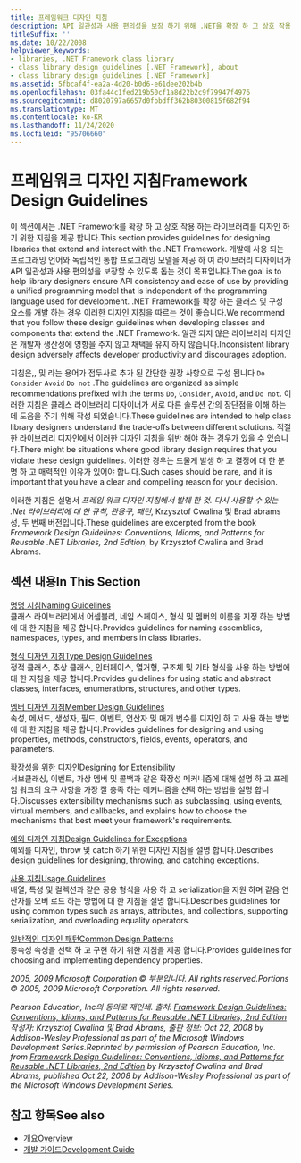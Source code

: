 ```yaml
---
title: 프레임워크 디자인 지침
description: API 일관성과 사용 편의성을 보장 하기 위해 .NET을 확장 하 고 상호 작용 하는 라이브러리를 디자인 하기 위한 프레임 워크 디자인 지침을 참조 하세요.
titleSuffix: ''
ms.date: 10/22/2008
helpviewer_keywords:
- libraries, .NET Framework class library
- class library design guidelines [.NET Framework], about
- class library design guidelines [.NET Framework]
ms.assetid: 5fbcaf4f-ea2a-4d20-b0d6-e61dee202b4b
ms.openlocfilehash: 03fa44c1fed219b50cf1a8d22b2c9f79947f4976
ms.sourcegitcommit: d8020797a6657d0fbbdff362b80300815f682f94
ms.translationtype: MT
ms.contentlocale: ko-KR
ms.lasthandoff: 11/24/2020
ms.locfileid: "95706660"
---
```

# <a name="framework-design-guidelines"></a><span data-ttu-id="f4372-103">프레임워크 디자인 지침</span><span class="sxs-lookup"><span data-stu-id="f4372-103">Framework Design Guidelines</span></span>

<span data-ttu-id="f4372-104">이 섹션에서는 .NET Framework를 확장 하 고 상호 작용 하는 라이브러리를 디자인 하기 위한 지침을 제공 합니다.</span><span class="sxs-lookup"><span data-stu-id="f4372-104">This section provides guidelines for designing libraries that extend and interact with the .NET Framework.</span></span> <span data-ttu-id="f4372-105">개발에 사용 되는 프로그래밍 언어와 독립적인 통합 프로그래밍 모델을 제공 하 여 라이브러리 디자이너가 API 일관성과 사용 편의성을 보장할 수 있도록 돕는 것이 목표입니다.</span><span class="sxs-lookup"><span data-stu-id="f4372-105">The goal is to help library designers ensure API consistency and ease of use by providing a unified programming model that is independent of the programming language used for development.</span></span> <span data-ttu-id="f4372-106">.NET Framework를 확장 하는 클래스 및 구성 요소를 개발 하는 경우 이러한 디자인 지침을 따르는 것이 좋습니다.</span><span class="sxs-lookup"><span data-stu-id="f4372-106">We recommend that you follow these design guidelines when developing classes and components that extend the .NET Framework.</span></span> <span data-ttu-id="f4372-107">일관 되지 않은 라이브러리 디자인은 개발자 생산성에 영향을 주지 않고 채택을 유지 하지 않습니다.</span><span class="sxs-lookup"><span data-stu-id="f4372-107">Inconsistent library design adversely affects developer productivity and discourages adoption.</span></span>  
  
 <span data-ttu-id="f4372-108">지침은,, 및 라는 용어가 접두사로 추가 된 간단한 권장 사항으로 구성 됩니다 `Do` `Consider` `Avoid` `Do not` .</span><span class="sxs-lookup"><span data-stu-id="f4372-108">The guidelines are organized as simple recommendations prefixed with the terms `Do`, `Consider`, `Avoid`, and `Do not`.</span></span> <span data-ttu-id="f4372-109">이러한 지침은 클래스 라이브러리 디자이너가 서로 다른 솔루션 간의 장단점을 이해 하는 데 도움을 주기 위해 작성 되었습니다.</span><span class="sxs-lookup"><span data-stu-id="f4372-109">These guidelines are intended to help class library designers understand the trade-offs between different solutions.</span></span> <span data-ttu-id="f4372-110">적절 한 라이브러리 디자인에서 이러한 디자인 지침을 위반 해야 하는 경우가 있을 수 있습니다.</span><span class="sxs-lookup"><span data-stu-id="f4372-110">There might be situations where good library design requires that you violate these design guidelines.</span></span> <span data-ttu-id="f4372-111">이러한 경우는 드물게 발생 하 고 결정에 대 한 분명 하 고 매력적인 이유가 있어야 합니다.</span><span class="sxs-lookup"><span data-stu-id="f4372-111">Such cases should be rare, and it is important that you have a clear and compelling reason for your decision.</span></span>  
  
 <span data-ttu-id="f4372-112">이러한 지침은 설명서 *프레임 워크 디자인 지침에서 발췌 한 것. 다시 사용할 수 있는 .Net 라이브러리에 대 한 규칙, 관용구, 패턴*, Krzysztof Cwalina 및 Brad abrams 성, 두 번째 버전입니다.</span><span class="sxs-lookup"><span data-stu-id="f4372-112">These guidelines are excerpted from the book *Framework Design Guidelines: Conventions, Idioms, and Patterns for Reusable .NET Libraries, 2nd Edition*, by Krzysztof Cwalina and Brad Abrams.</span></span>  
  
## <a name="in-this-section"></a><span data-ttu-id="f4372-113">섹션 내용</span><span class="sxs-lookup"><span data-stu-id="f4372-113">In This Section</span></span>  

 [<span data-ttu-id="f4372-114">명명 지침</span><span class="sxs-lookup"><span data-stu-id="f4372-114">Naming Guidelines</span></span>](naming-guidelines.md)  
 <span data-ttu-id="f4372-115">클래스 라이브러리에서 어셈블리, 네임 스페이스, 형식 및 멤버의 이름을 지정 하는 방법에 대 한 지침을 제공 합니다.</span><span class="sxs-lookup"><span data-stu-id="f4372-115">Provides guidelines for naming assemblies, namespaces, types, and members in class libraries.</span></span>  
  
 [<span data-ttu-id="f4372-116">형식 디자인 지침</span><span class="sxs-lookup"><span data-stu-id="f4372-116">Type Design Guidelines</span></span>](type.md)  
 <span data-ttu-id="f4372-117">정적 클래스, 추상 클래스, 인터페이스, 열거형, 구조체 및 기타 형식을 사용 하는 방법에 대 한 지침을 제공 합니다.</span><span class="sxs-lookup"><span data-stu-id="f4372-117">Provides guidelines for using static and abstract classes, interfaces, enumerations, structures, and other types.</span></span>  
  
 [<span data-ttu-id="f4372-118">멤버 디자인 지침</span><span class="sxs-lookup"><span data-stu-id="f4372-118">Member Design Guidelines</span></span>](member.md)  
 <span data-ttu-id="f4372-119">속성, 메서드, 생성자, 필드, 이벤트, 연산자 및 매개 변수를 디자인 하 고 사용 하는 방법에 대 한 지침을 제공 합니다.</span><span class="sxs-lookup"><span data-stu-id="f4372-119">Provides guidelines for designing and using properties, methods, constructors, fields, events, operators, and parameters.</span></span>  
  
 [<span data-ttu-id="f4372-120">확장성을 위한 디자인</span><span class="sxs-lookup"><span data-stu-id="f4372-120">Designing for Extensibility</span></span>](designing-for-extensibility.md)  
 <span data-ttu-id="f4372-121">서브클래싱, 이벤트, 가상 멤버 및 콜백과 같은 확장성 메커니즘에 대해 설명 하 고 프레임 워크의 요구 사항을 가장 잘 충족 하는 메커니즘을 선택 하는 방법을 설명 합니다.</span><span class="sxs-lookup"><span data-stu-id="f4372-121">Discusses extensibility mechanisms such as subclassing, using events, virtual members, and callbacks, and explains how to choose the mechanisms that best meet your framework's requirements.</span></span>  
  
 [<span data-ttu-id="f4372-122">예외 디자인 지침</span><span class="sxs-lookup"><span data-stu-id="f4372-122">Design Guidelines for Exceptions</span></span>](exceptions.md)  
 <span data-ttu-id="f4372-123">예외를 디자인, throw 및 catch 하기 위한 디자인 지침을 설명 합니다.</span><span class="sxs-lookup"><span data-stu-id="f4372-123">Describes design guidelines for designing, throwing, and catching exceptions.</span></span>  
  
 [<span data-ttu-id="f4372-124">사용 지침</span><span class="sxs-lookup"><span data-stu-id="f4372-124">Usage Guidelines</span></span>](usage-guidelines.md)  
 <span data-ttu-id="f4372-125">배열, 특성 및 컬렉션과 같은 공용 형식을 사용 하 고 serialization을 지원 하며 같음 연산자를 오버 로드 하는 방법에 대 한 지침을 설명 합니다.</span><span class="sxs-lookup"><span data-stu-id="f4372-125">Describes guidelines for using common types such as arrays, attributes, and collections, supporting serialization, and overloading equality operators.</span></span>  
  
 [<span data-ttu-id="f4372-126">일반적인 디자인 패턴</span><span class="sxs-lookup"><span data-stu-id="f4372-126">Common Design Patterns</span></span>](common-design-patterns.md)  
 <span data-ttu-id="f4372-127">종속성 속성을 선택 하 고 구현 하기 위한 지침을 제공 합니다.</span><span class="sxs-lookup"><span data-stu-id="f4372-127">Provides guidelines for choosing and implementing dependency properties.</span></span>  
  
 <span data-ttu-id="f4372-128">*2005, 2009 Microsoft Corporation © 부분입니다. All rights reserved.*</span><span class="sxs-lookup"><span data-stu-id="f4372-128">*Portions © 2005, 2009 Microsoft Corporation. All rights reserved.*</span></span>  
  
 <span data-ttu-id="f4372-129">*Pearson Education, Inc의 동의로 재인쇄. 출처: [Framework Design Guidelines: Conventions, Idioms, and Patterns for Reusable .NET Libraries, 2nd Edition](https://www.informit.com/store/framework-design-guidelines-conventions-idioms-and-9780321545619) 작성자: Krzysztof Cwalina 및 Brad Abrams, 출판 정보: Oct 22, 2008 by Addison-Wesley Professional as part of the Microsoft Windows Development Series.*</span><span class="sxs-lookup"><span data-stu-id="f4372-129">*Reprinted by permission of Pearson Education, Inc. from [Framework Design Guidelines: Conventions, Idioms, and Patterns for Reusable .NET Libraries, 2nd Edition](https://www.informit.com/store/framework-design-guidelines-conventions-idioms-and-9780321545619) by Krzysztof Cwalina and Brad Abrams, published Oct 22, 2008 by Addison-Wesley Professional as part of the Microsoft Windows Development Series.*</span></span>  
  
## <a name="see-also"></a><span data-ttu-id="f4372-130">참고 항목</span><span class="sxs-lookup"><span data-stu-id="f4372-130">See also</span></span>

- [<span data-ttu-id="f4372-131">개요</span><span class="sxs-lookup"><span data-stu-id="f4372-131">Overview</span></span>](../../framework/get-started/overview.md)
- [<span data-ttu-id="f4372-132">개발 가이드</span><span class="sxs-lookup"><span data-stu-id="f4372-132">Development Guide</span></span>](../../framework/development-guide.md)
